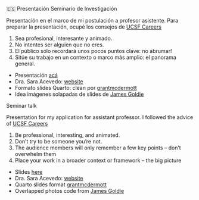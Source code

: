 :es: Presentación Seminario de Investigación

Presentación en el marco de mi postulación a profesor asistente. Para preparar la presentación, ocupé los consejos de [UCSF Careers](https://career.ucsf.edu/sites/g/files/tkssra2771/f/wysiwyg/ResearchersAcademicJobTalksUW.pdf) 

1. Sea profesional, interesante y animado.
2. No intentes ser alguien que no eres.
3. El público sólo recordará unos pocos puntos clave: no abrumar!
4. Sitúe su trabajo en un contexto o marco más amplio: el panorama general.

- Presentación [acá](https://saryace.github.io/seminario_sacevedo)
- Dra. Sara Acevedo: [website](https://saryace.github.io)
- Formato slides Quarto: clean por [grantmcdermott](https://github.com/grantmcdermott/quarto-revealjs-clean)
- Idea imágenes solapadas de slides de [James Goldie](https://github.com/jimjam-slam/talk-runapp-quarto-2022)

Seminar talk 

Presentation for my application for assistant professor. I followed the advice of [UCSF Careers](https://career.ucsf.edu/sites/g/files/tkssra2771/f/wysiwyg/ResearchersAcademicJobTalksUW.pdf) 

1. Be professional, interesting, and animated.
2. Don’t try to be someone you’re not.
3. The audience members will only remember a few key points – don’t overwhelm them
4. Place your work in a broader context or framework – the big picture

- Slides [here](https://saryace.github.io/seminario_sacevedo)
- Dra. Sara Acevedo: [website](https://saryace.github.io)
- Quarto slides format [grantmcdermott](https://github.com/grantmcdermott/quarto-revealjs-clean)
- Overlapped photos code from [James Goldie](https://github.com/jimjam-slam/talk-runapp-quarto-2022)